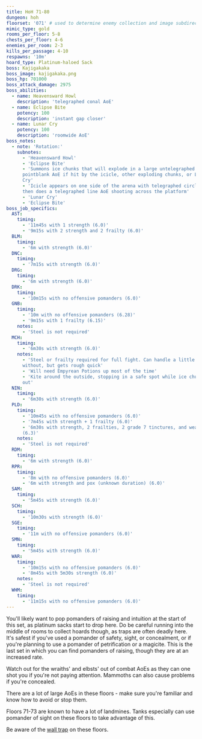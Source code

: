 ```yaml
---
title: HoH 71-80
dungeon: hoh
floorset: '071' # used to determine enemy collection and image subdirectory
mimic_type: gold
rooms_per_floor: 5-8
chests_per_floor: 4-6
enemies_per_room: 2-3
kills_per_passage: 4-10
respawns: '10m'
hoard_type: Platinum-haloed Sack
boss: Kajigakaka
boss_image: kajigakaka.png
boss_hp: 701000
boss_attack_damage: 2975
boss_abilities:
  - name: Heavensward Howl
    description: 'telegraphed conal AoE'
  - name: Eclipse Bite
    potency: 100
    description: 'instant gap closer'
  - name: Lunar Cry
    potency: 100
    description: 'roomwide AoE'
boss_notes:
  - note: 'Rotation:'
    subnotes:
      - 'Heavensward Howl'
      - 'Eclipse Bite'
      - 'Summons ice chunks that will explode in a large untelegraphed
      pointblank AoE if hit by the icicle, other exploding chunks, or Lunar
      Cry'
      - 'Icicle appears on one side of the arena with telegraphed circle AoE,
      then does a telegraphed line AoE shooting across the platform'
      - 'Lunar Cry'
      - 'Eclipse Bite'
boss_job_specifics:
  AST:
    timing:
      - '11m45s with 1 strength (6.0)'
      - '9m15s with 2 strength and 2 frailty (6.0)'
  BLM:
    timing:
      - '6m with strength (6.0)'
  DNC:
    timing:
      - '7m15s with strength (6.0)'
  DRG:
    timing:
      - '6m with strength (6.0)'
  DRK:
    timing:
      - '10m15s with no offensive pomanders (6.0)'
  GNB:
    timing:
      - '10m with no offensive pomanders (6.28)'
      - '9m15s with 1 frailty (6.15)'
    notes:
      - 'Steel is not required'
  MCH:
    timing:
      - '6m30s with strength (6.0)'
    notes:
      - 'Steel or frailty required for full fight. Can handle a little bit
      without, but gets rough quick'
      - 'Will need Empyrean Potions up most of the time'
      - 'Kite around the outside, stopping in a safe spot while ice chunks are
      out'
  NIN:
    timing:
      - '6m30s with strength (6.0)'
  PLD:
    timing:
      - '10m45s with no offensive pomanders (6.0)'
      - '7m45s with strength + 1 frailty (6.0)'
      - '6m30s with strength, 2 frailties, 2 grade 7 tinctures, and weakness
      (6.3)'
    notes:
      - 'Steel is not required'
  RDM:
    timing:
      - '6m with strength (6.0)'
  RPR:
    timing:
      - '8m with no offensive pomanders (6.0)'
      - '6m with strength and pox (unknown duration) (6.0)'
  SAM:
    timing:
      - '5m45s with strength (6.0)'
  SCH:
    timing:
      - '10m30s with strength (6.0)'
  SGE:
    timing:
      - '11m with no offensive pomanders (6.0)'
  SMN:
    timing:
      - '5m45s with strength (6.0)'
  WAR:
    timing:
      - '10m15s with no offensive pomanders (6.0)'
      - '8m45s with 5m30s strength (6.0)'
    notes:
      - 'Steel is not required'
  WHM:
    timing:
      - '11m15s with no offensive pomanders (6.0)'
---
```


You'll likely want to pop pomanders of raising and intuition at the start of
this set, as platinum sacks start to drop here. Do be careful running into the
middle of rooms to collect hoards though, as traps are often deadly here. It's
safest if you've used a pomander of safety, sight, or concealment, or if you're
planning to use a pomander of petrification or a magicite. This is the last set
in which you can find pomanders of raising, though they are at an increased
rate.

Watch out for the wraiths' and elbsts' out of combat AoEs as they can one shot
you if you're not paying attention. Mammoths can also cause problems if you're
concealed.

There are a lot of large AoEs in these floors - make sure you're familiar and
know how to avoid or stop them.

Floors 71-73 are known to have a lot of landmines. Tanks especially can use
pomander of sight on these floors to take advantage of this.

Be aware of the [wall trap](/wall_traps.html#hoh-41-79) on these floors.

